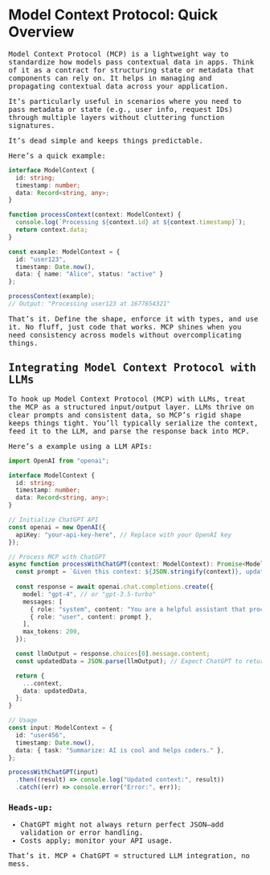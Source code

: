 # Model Context Protocol: Quick Overview

<samp>
Model Context Protocol (MCP) is a lightweight way to standardize how models pass contextual data in apps. 
Think of it as a contract for structuring state or metadata that components can rely on. It helps in managing and propagating contextual data across your application. 

It’s particularly useful in scenarios where you need to pass metadata or state (e.g., user info, request IDs) through multiple layers without cluttering function signatures.

It’s dead simple and keeps things predictable.

Here’s a quick example:

```typescript
interface ModelContext {
  id: string;
  timestamp: number;
  data: Record<string, any>;
}

function processContext(context: ModelContext) {
  console.log(`Processing ${context.id} at ${context.timestamp}`);
  return context.data;
}

const example: ModelContext = {
  id: "user123",
  timestamp: Date.now(),
  data: { name: "Alice", status: "active" }
};

processContext(example);
// Output: "Processing user123 at 1677654321"
```

That’s it. Define the shape, enforce it with types, and use it. No fluff, just code that works. MCP shines when you need consistency across models without overcomplicating things.

## Integrating Model Context Protocol with LLMs

To hook up Model Context Protocol (MCP) with LLMs, treat the MCP as a structured input/output layer. LLMs thrive on clear prompts and consistent data, so MCP’s rigid shape keeps things tight. You’ll typically serialize the context, feed it to the LLM, and parse the response back into MCP.

Here’s a example using a LLM APIs:

```typescript
import OpenAI from "openai";

interface ModelContext {
  id: string;
  timestamp: number;
  data: Record<string, any>;
}

// Initialize ChatGPT API
const openai = new OpenAI({
  apiKey: "your-api-key-here", // Replace with your OpenAI key
});

// Process MCP with ChatGPT
async function processWithChatGPT(context: ModelContext): Promise<ModelContext> {
  const prompt = `Given this context: ${JSON.stringify(context)}, update the data field and return it as JSON.`;
  
  const response = await openai.chat.completions.create({
    model: "gpt-4", // or "gpt-3.5-turbo"
    messages: [
      { role: "system", content: "You are a helpful assistant that processes JSON data." },
      { role: "user", content: prompt },
    ],
    max_tokens: 200,
  });

  const llmOutput = response.choices[0].message.content;
  const updatedData = JSON.parse(llmOutput); // Expect ChatGPT to return valid JSON

  return {
    ...context,
    data: updatedData,
  };
}

// Usage
const input: ModelContext = {
  id: "user456",
  timestamp: Date.now(),
  data: { task: "Summarize: AI is cool and helps coders." },
};

processWithChatGPT(input)
  .then((result) => console.log("Updated context:", result))
  .catch((err) => console.error("Error:", err));
```

### Heads-up:

 - ChatGPT might not always return perfect JSON—add validation or error handling.
 - Costs apply; monitor your API usage.

That’s it. MCP + ChatGPT = structured LLM integration, no mess.
</samp>
